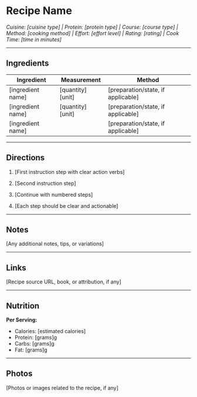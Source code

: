 # Recipe Name

*Cuisine: [cuisine type] | Protein: [protein type] | Course: [course type] | Method: [cooking method] | Effort: [effort level] | Rating: [rating] | Cook Time: [time in minutes]*

---

## Ingredients

| Ingredient | Measurement | Method |
|------------|-------------|--------|
| [ingredient name] | [quantity] [unit] | [preparation/state, if applicable] |
| [ingredient name] | [quantity] [unit] | [preparation/state, if applicable] |
| [ingredient name] | | [preparation/state, if applicable] |

---

## Directions

1. [First instruction step with clear action verbs]

2. [Second instruction step]

3. [Continue with numbered steps]

4. [Each step should be clear and actionable]

---

## Notes

[Any additional notes, tips, or variations]

---

## Links

[Recipe source URL, book, or attribution, if any]

---

## Nutrition

**Per Serving:**
- Calories: [estimated calories]
- Protein: [grams]g
- Carbs: [grams]g
- Fat: [grams]g

---

## Photos

[Photos or images related to the recipe, if any]

